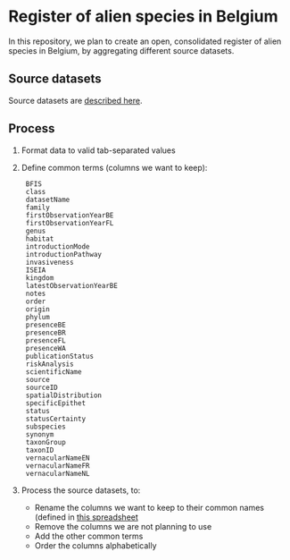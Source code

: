 # Register of alien species in Belgium

In this repository, we plan to create an open, consolidated register of alien species in Belgium, by aggregating different source datasets.

## Source datasets

Source datasets are [described here](source-datasets).

## Process

1. Format data to valid tab-separated values
2. Define common terms (columns we want to keep):

        BFIS
        class
        datasetName
        family
        firstObservationYearBE
        firstObservationYearFL
        genus
        habitat
        introductionMode
        introductionPathway
        invasiveness
        ISEIA
        kingdom
        latestObservationYearBE
        notes
        order
        origin
        phylum
        presenceBE
        presenceBR
        presenceFL
        presenceWA
        publicationStatus
        riskAnalysis
        scientificName
        source
        sourceID
        spatialDistribution
        specificEpithet
        status
        statusCertainty
        subspecies
        synonym
        taxonGroup
        taxonID
        vernacularNameEN
        vernacularNameFR
        vernacularNameNL

3. Process the source datasets, to:

    * Rename the columns we want to keep to their common names (defined in [this spreadsheet](https://docs.google.com/spreadsheets/d/1KJX6QBhv2xmDffYtXGt6FHV41Pm_eQjcUrDqxZxouvQ/edit?ts=56c18641#gid=0)
    * Remove the columns we are not planning to use
    * Add the other common terms
    * Order the columns alphabetically


